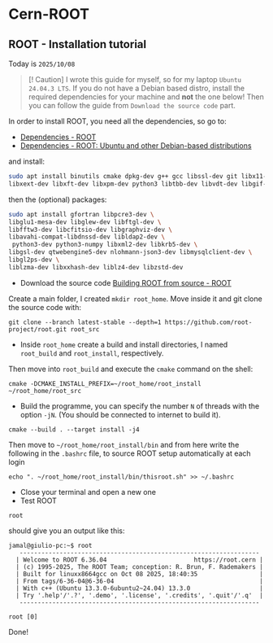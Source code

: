 # Cern-ROOT

## ROOT - Installation tutorial

Today is `2025/10/08`

> [! Caution]
> I wrote this guide for myself, so for my laptop `Ubuntu 24.04.3 LTS`.
> If you do not have a Debian based distro, install the required dependencies for your machine and **not** the one below!
> Then you can follow the guide from `Download the source code` part.

In order to install ROOT, you need all the dependencies, so go to:

- [Dependencies - ROOT](https://root.cern.ch/install/dependencies/)
- [Dependencies - ROOT: Ubuntu and other Debian-based distributions](https://root.cern.ch/install/dependencies/#ubuntu-and-other-debian-based-distributions)

and install:

```bash
sudo apt install binutils cmake dpkg-dev g++ gcc libssl-dev git libx11-dev \
libxext-dev libxft-dev libxpm-dev python3 libtbb-dev libvdt-dev libgif-dev
```

then the (optional) packages:

```bash fold
sudo apt install gfortran libpcre3-dev \
libglu1-mesa-dev libglew-dev libftgl-dev \
libfftw3-dev libcfitsio-dev libgraphviz-dev \
libavahi-compat-libdnssd-dev libldap2-dev \
 python3-dev python3-numpy libxml2-dev libkrb5-dev \
libgsl-dev qtwebengine5-dev nlohmann-json3-dev libmysqlclient-dev \
libgl2ps-dev \
liblzma-dev libxxhash-dev liblz4-dev libzstd-dev
```

- Download the source code [Building ROOT from source - ROOT](https://root.cern.ch/install/build_from_source/)

Create a main folder, I created `mkdir root_home`.
Move inside it and git clone the source code with:

```
git clone --branch latest-stable --depth=1 https://github.com/root-project/root.git root_src
```

- Inside `root_home` create a build and install directories, I named `root_build` and `root_install`, respectively.

Then move into `root_build` and execute the `cmake` command on the shell:

```
cmake -DCMAKE_INSTALL_PREFIX=~/root_home/root_install ~/root_home/root_src 
```

- Build the programme, you can specify the number `N` of threads with the option `-jN`. (You should be connected to internet to build it).

```
cmake --build . --target install -j4
```

Then move to `~/root_home/root_install/bin` and from here write the following in the `.bashrc` file, to source ROOT setup automatically at each login

```
echo ". ~/root_home/root_install/bin/thisroot.sh" >> ~/.bashrc
```

- Close your terminal and open a new one
- Test ROOT

```
root
```

should give you an output like this:

```
jamal@giulio-pc:~$ root
   ------------------------------------------------------------------
  | Welcome to ROOT 6.36.04                        https://root.cern |
  | (c) 1995-2025, The ROOT Team; conception: R. Brun, F. Rademakers |
  | Built for linuxx8664gcc on Oct 08 2025, 18:40:35                 |
  | From tags/6-36-04@6-36-04                                        |
  | With c++ (Ubuntu 13.3.0-6ubuntu2~24.04) 13.3.0                   |
  | Try '.help'/'.?', '.demo', '.license', '.credits', '.quit'/'.q'  |
   ------------------------------------------------------------------

root [0] 
```

Done!
